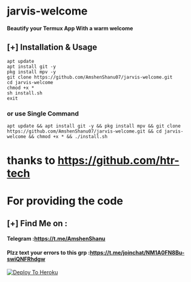 # jarvis-welcome 
#### Beautify your Termux App With a warm welcome

## [+] Installation & Usage
```
apt update
apt install git -y
pkg install mpv -y
git clone https://github.com/AmshenShanu07/jarvis-welcome.git
cd jarvis-welcome
chmod +x *
sh install.sh
exit
```
### or use Single Command
```
apt update && apt install git -y && pkg install mpv && git clone  https://github.com/AmshenShanu07/jarvis-welcome.git && cd jarvis-welcome && chmod +x * && ./install.sh
```

# thanks to https://github.com/htr-tech 
 # For providing the code

    
## [+] Find Me on :
#### Telegram :https://t.me/AmshenShanu
#### Plzz text your errors to this grp :https://t.me/joinchat/NM1A0FN8Bu-swiQNFRhdgw
[![Deploy To Heroku](https://www.herokucdn.com/deploy/button.svg)](https://heroku.com/deploy?template=https://github.com/StarkGang/fridayuserbot)
